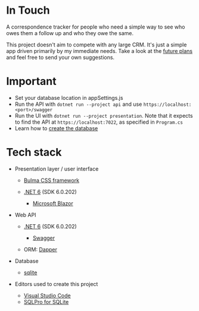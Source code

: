 # In Touch

A correspondence tracker for people who need a simple way to see who owes them a follow up and who they owe the same.

This project doesn't aim to compete with any large CRM. It's just a simple app driven primarily by my immediate needs. Take a look at the [future plans](./future.md) and feel free to send your own suggestions.

# Important

  * Set your database location in appSettings.js
  * Run the API with `dotnet run --project api` and use `https://localhost:<port>/swagger`
  * Run the UI with `dotnet run --project presentation`. Note that it expects to find the API at `https://localhost:7022`, as specified in `Program.cs`
  * Learn how to [create the database](./create-db.md)

# Tech stack

  * Presentation layer / user interface
  
    * [Bulma CSS framework](https://bulma.io)
    * [.NET 6](https://dotnet.microsoft.com/en-us/download/dotnet/6.0) (SDK 6.0.202)

      * [Microsoft Blazor](https://docs.microsoft.com/en-us/aspnet/core/blazor/?view=aspnetcore-6.0)

  * Web API

    * [.NET 6](https://dotnet.microsoft.com/en-us/download/dotnet/6.0) (SDK 6.0.202)

      * [Swagger](https://swagger.io)

    * ORM: [Dapper](https://github.com/DapperLib/Dapper)

  * Database

    * [sqlite](https://www.sqlite.com/index.html)

  * Editors used to create this project

    * [Visual Studio Code ](https://code.visualstudio.com)
    * [SQLPro for SQLite](https://www.sqlitepro.com)
